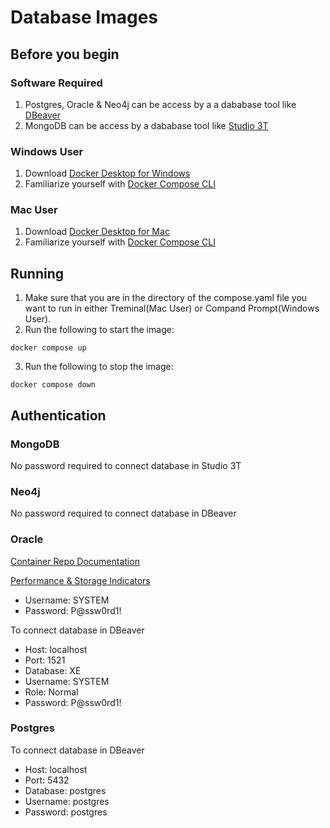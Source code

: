 # Database Images

## Before you begin

### Software Required
1. Postgres, Oracle & Neo4j can be access by a a dababase tool like [DBeaver](https://dbeaver.io/download/)
2. MongoDB can be access by a dababase tool like [Studio 3T](https://studio3t.com/download/)

### Windows User
1. Download [Docker Desktop for Windows](https://docs.docker.com/desktop/install/windows-install/)
2. Familiarize yourself with [Docker Compose CLI](https://docs.docker.com/compose/reference/)

### Mac User
1. Download [Docker Desktop for Mac](https://docs.docker.com/desktop/install/mac-install/)
2. Familiarize yourself with [Docker Compose CLI](https://docs.docker.com/compose/reference/)


## Running
1. Make sure that you are in the directory of the compose.yaml file you want to run in either Treminal(Mac User) or Compand Prompt(Windows User).
2. Run the following to start the image:
```
docker compose up
```
3. Run the following to stop the image:
```
docker compose down
```

## Authentication

### MongoDB
No password required to connect database in Studio 3T

### Neo4j
No password required to connect database in DBeaver

### Oracle
[Container Repo Documentation](https://container-registry.oracle.com/ords/f?p=113:4:106321665818527:::4:P4_REPOSITORY,AI_REPOSITORY,AI_REPOSITORY_NAME,P4_REPOSITORY_NAME,P4_EULA_ID,P4_BUSINESS_AREA_ID:803,803,Oracle%20Database%20Express%20Edition,Oracle%20Database%20Express%20Edition,1,0&cs=3_r_JOKKYmOTaSKUnCZPMqtWXbvOOi8VgqIQIjREF_FiaF0sHjPB9j46Wrd0zZmnd0sG6rek8XXmznfwlDCEtFA)

[Performance & Storage Indicators](https://localhost:5500/em/) 
- Username: SYSTEM   
- Password: P@ssw0rd1!


To connect database in DBeaver
- Host: localhost
- Port: 1521
- Database: XE
- Username: SYSTEM
- Role: Normal
- Password: P@ssw0rd1!

### Postgres
To connect database in DBeaver
- Host: localhost
- Port: 5432
- Database: postgres
- Username: postgres   
- Password: postgres